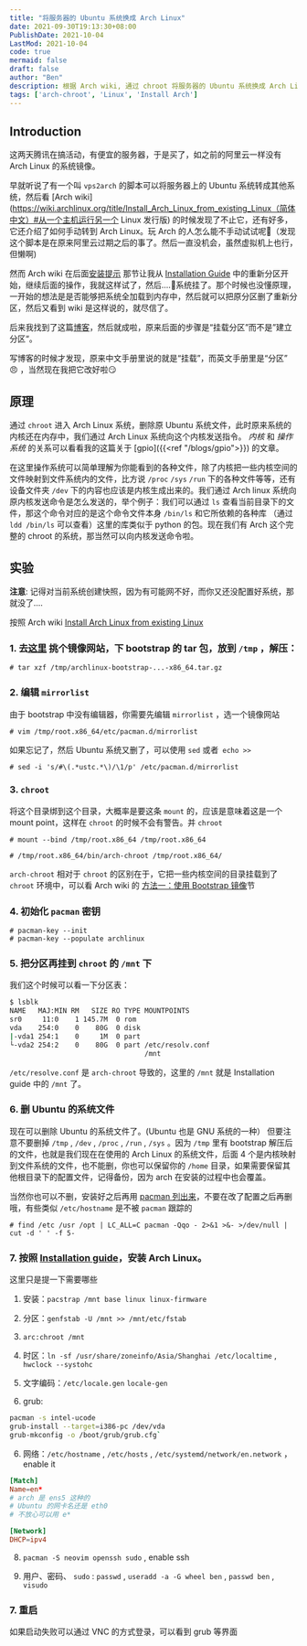 ```yaml
---
title: "将服务器的 Ubuntu 系统换成 Arch Linux"
date: 2021-09-30T19:13:30+08:00
PublishDate: 2021-10-04
LastMod: 2021-10-04
code: true
mermaid: false
draft: false
author: "Ben"
description: 根据 Arch wiki, 通过 chroot 将服务器的 Ubuntu 系统换成 Arch Linux
tags: ['arch-chroot', 'Linux', 'Install Arch']
---
```


## Introduction
这两天腾讯在搞活动，有便宜的服务器，于是买了，如之前的阿里云一样没有 Arch Linux 的系统镜像。

早就听说了有一个叫 `vps2arch` 的脚本可以将服务器上的 Ubuntu 系统转成其他系统，然后看 [Arch wiki](https://wiki.archlinux.org/title/Install_Arch_Linux_from_existing_Linux（简体中文）#从一个主机运行另一个 Linux 发行版) 的时候发现了不止它，还有好多，它还介绍了如何手动转到 Arch Linux。玩 Arch 的人怎么能不手动试试呢🤪（发现这个脚本是在原来阿里云过期之后的事了。然后一直没机会，虽然虚拟机上也行，但懒啊)

然而 Arch wiki 在后面[安装提示](https://wiki.archlinux.org/title/Install_Arch_Linux_from_existing_Linux（简体中文）#安装提示) 那节让我从 [Installation Guide](https://wiki.archlinux.org/title/Installation_guide_（简体中文）) 中的重新分区开始，继续后面的操作，我就这样试了，然后....🤦系统挂了。那个时候也没懂原理，一开始的想法是是否能够把系统全加载到内存中，然后就可以把原分区删了重新分区，然后又看到 wiki 是这样说的，就尽信了。

后来我找到了这篇[博客](https://blog.inkuang.com/2020/114/)，然后就成啦，原来后面的步骤是“挂载分区”而不是”建立分区“。

写博客的时候才发现，原来中文手册里说的就是“挂载”，而英文手册里是“分区” 😠 ，当然现在我把它改好啦😏

## 原理
通过 `chroot` 进入 Arch Linux 系统，删除原 Ubuntu 系统文件，此时原来系统的内核还在内存中，我们通过 Arch Linux 系统向这个内核发送指令。 *内核* 和 *操作系统* 的关系可以看看我的这篇关于 [gpio]({{<ref "/blogs/gpio">}}) 的文章。

在这里操作系统可以简单理解为你能看到的各种文件，除了内核把一些内核空间的文件映射到文件系统内的文件，比方说 `/proc` `/sys` `/run` 下的各种文件等等，还有设备文件夹 `/dev` 下的内容也应该是内核生成出来的。我们通过 Arch linux 系统向原内核发送命令是怎么发送的，举个例子：我们可以通过 `ls` 查看当前目录下的文件，那这个命令对应的是这个命令文件本身 `/bin/ls` 和它所依赖的各种库 （通过 `ldd /bin/ls` 可以查看）这里的库类似于 python 的包。现在我们有 Arch 这个完整的 chroot 的系统，那当然可以向内核发送命令啦。

## 实验

**注意**: 记得对当前系统创建快照，因为有可能网不好，而你又还没配置好系统，那就没了....

按照 Arch wiki [Install Arch Linux from existing Linux](https://wiki.archlinux.org/title/Install_Arch_Linux_from_existing_Linux_（简体中文）)

### 1. 去[这里](https://archlinux.org/download/) 挑个镜像网站，下 bootstrap 的 tar 包，放到 `/tmp` ，解压：

```shell
# tar xzf /tmp/archlinux-bootstrap-...-x86_64.tar.gz
```

### 2. 编辑 `mirrorlist`
由于 bootstrap 中没有编辑器，你需要先编辑 `mirrorlist` ，选一个镜像网站

```shell
# vim /tmp/root.x86_64/etc/pacman.d/mirrorlist
```

如果忘记了，然后 Ubuntu 系统又删了，可以使用 `sed` 或者` echo >>`

```shell
# sed -i 's/#\(.*ustc.*\)/\1/p' /etc/pacman.d/mirrorlist
```

### 3. `chroot`
将这个目录绑到这个目录，大概率是要这条 `mount` 的，应该是意味着这是一个 mount point，这样在 `chroot` 的时候不会有警告。并 `chroot`

```shell
# mount --bind /tmp/root.x86_64 /tmp/root.x86_64
```

```shell
# /tmp/root.x86_64/bin/arch-chroot /tmp/root.x86_64/
```

`arch-chroot` 相对于 `chroot` 的区别在于，它把一些内核空间的目录挂载到了 `chroot` 环境中，可以看 Arch wiki 的 [方法一：使用 Bootstrap 镜像](https://wiki.archlinux.org/title/Install_Arch_Linux_from_existing_Linux_（简体中文）#安装提示)节

### 4. 初始化 `pacman` 密钥

```shell
# pacman-key --init
# pacman-key --populate archlinux
```

### 5. 把分区再挂到 `chroot` 的 `/mnt` 下

我们这个时候可以看一下分区表：

```sh
$ lsblk
NAME   MAJ:MIN RM   SIZE RO TYPE MOUNTPOINTS
sr0     11:0    1 145.7M  0 rom
vda    254:0    0    80G  0 disk
|-vda1 254:1    0     1M  0 part
└-vda2 254:2    0    80G  0 part /etc/resolv.conf
                                 /mnt
```

`/etc/resolve.conf` 是 `arch-chroot` 导致的，这里的 `/mnt` 就是 Installation guide 中的 `/mnt` 了。

### 6. 删 Ubuntu 的系统文件

现在可以删除 Ubuntu 的系统文件了。(Ubuntu 也是 GNU 系统的一种） 但要注意不要删掉 `/tmp` , `/dev` , `/proc` , `/run` , `/sys` 。因为 `/tmp` 里有 bootstrap 解压后的文件，也就是我们现在在使用的 Arch Linux 的系统文件，后面 4 个是内核映射到文件系统的文件，也不能删，你也可以保留你的 `/home` 目录，如果需要保留其他根目录下的配置文件，记得备份，因为 arch 在安装的过程中也会覆盖。

当然你也可以不删，安装好之后再用 [pacman 列出来](https://wiki.archlinux.org/title/Pacman/Tips_and_tricks#Identify_files_not_owned_by_any_package)，不要在改了配置之后再删哦，有些类似 `/etc/hostname` 是不被 `pacman` 跟踪的

```shell
# find /etc /usr /opt | LC_ALL=C pacman -Qqo - 2>&1 >&- >/dev/null | cut -d ' ' -f 5-
```

### 7. 按照 [Installation guide](https://wiki.archlinux.org/title/Installation_guide_（简体中文）#安装)，安装 Arch Linux。

这里只是提一下需要哪些

1. 安装：`pacstrap /mnt base linux linux-firmware`
2. 分区：`genfstab -U /mnt >> /mnt/etc/fstab`
3. `arc:chroot /mnt`
3. 时区：`ln -sf /usr/share/zoneinfo/Asia/Shanghai /etc/localtime` , `hwclock --systohc`
4. 文字编码：`/etc/locale.gen` `locale-gen`

5. grub:

```sh
pacman -s intel-ucode
grub-install --target=i386-pc /dev/vda
grub-mkconfig -o /boot/grub/grub.cfg`
```

6. 网络：`/etc/hostname` , `/etc/hosts` , `/etc/systemd/network/en.network` ，enable it

```conf
[Match]
Name=en*
# arch 是 ens5 这种的
# Ubuntu 的网卡名还是 eth0
# 不放心可以用 e*

[Network]
DHCP=ipv4
```

8. `pacman -S neovim openssh sudo` , enable ssh

9. 用户、密码、 `sudo` : `passwd` , `useradd -a -G wheel ben` , `passwd ben` , `visudo`

### 7. 重启
如果启动失败可以通过 VNC 的方式登录，可以看到 grub 等界面


